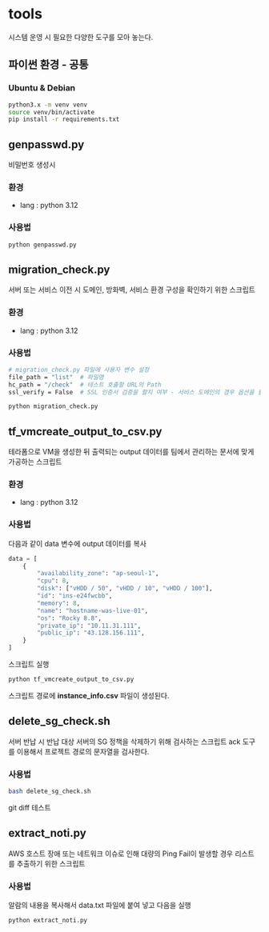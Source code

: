 # tools

시스템 운영 시 필요한 다양한 도구를 모아 놓는다.

## 파이썬 환경 - 공통

### Ubuntu & Debian

```bash
python3.x -m venv venv
source venv/bin/activate
pip install -r requirements.txt
```

## genpasswd.py

비밀번호 생성시

### 환경

* lang : python 3.12

### 사용법

```bash
python genpasswd.py
```

## migration_check.py

서버 또는 서비스 이전 시 도메인, 방화벽, 서비스 환경 구성을 확인하기 위한 스크립트

### 환경

* lang : python 3.12

### 사용법

```bash
# migration_check.py 파일에 사용자 변수 설정 
file_path = "list"  # 파일명
hc_path = "/check"  # 테스트 호출할 URL의 Path
ssl_verify = False  # SSL 인증서 검증을 할지 여부 - 서비스 도메인의 경우 옵션을 활성화해서 인증서도 검증한다.

python migration_check.py
```


## tf_vmcreate_output_to_csv.py

테라폼으로 VM을 생성한 뒤 출력되는 output 데이터를 팀에서 관리하는 문서에 맞게 가공하는 스크립트

### 환경

* lang : python 3.12

### 사용법

다음과 같이 data 변수에 output 데이터를 복사

```python
data = [
    {
        "availability_zone": "ap-seoul-1",
        "cpu": 8,
        "disk": ["vHDD / 50", "vHDD / 10", "vHDD / 100"],
        "id": "ins-e24fwcbb",
        "memory": 8,
        "name": "hostname-was-live-01",
        "os": "Rocky 8.8",
        "private_ip": "10.11.31.111",
        "public_ip": "43.128.156.111",
    }
]
```

스크립트 실행

```bash
python tf_vmcreate_output_to_csv.py
```

스크립트 경로에 **instance_info.csv** 파일이 생성된다.

## delete_sg_check.sh

서버 반납 시 반납 대상 서버의 SG 정책을 삭제하기 위해 검사하는 스크립트
ack 도구를 이용해서 프로젝트 경로의 문자열을 검사한다.

### 사용법

```bash
bash delete_sg_check.sh
```

git diff 테스트

## extract_noti.py

AWS 호스트 장애 또는 네트워크 이슈로 인해 대량의 Ping Fail이 발생할 경우 리스트를 추출하기 위한 스크립트

### 사용법

알람의 내용을 복사해서 data.txt 파일에 붙여 넣고 다음을 실행

```python
python extract_noti.py
```
